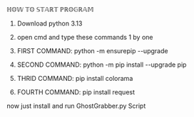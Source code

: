 ℍ𝕆𝕎 𝕋𝕆 𝕊𝕋𝔸ℝ𝕋 ℙℝ𝕆𝔾ℝ𝔸𝕄

1. Download python 3.13 

2. open cmd and type these commands 1 by one
 
4. FIRST COMMAND: python -m ensurepip --upgrade
 
6. SECOND COMMAND: python -m pip install --upgrade pip
 
8. THRID COMMAND: pip install colorama
 
10. FOURTH COMMAND: pip install request

now just install and run GhostGrabber.py Script
